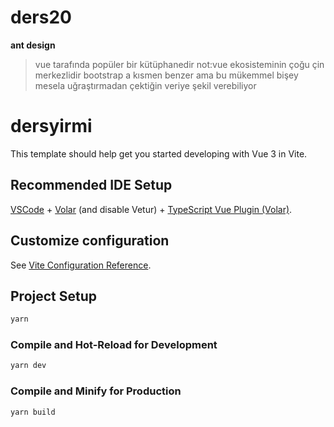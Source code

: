 # ders20
**ant design**
>vue tarafında popüler bir kütüphanedir
> not:vue ekosisteminin çoğu çin merkezlidir
> bootstrap a kısmen benzer ama bu mükemmel bişey mesela uğraştırmadan çektiğin veriye şekil verebiliyor 

# dersyirmi

This template should help get you started developing with Vue 3 in Vite.

## Recommended IDE Setup

[VSCode](https://code.visualstudio.com/) + [Volar](https://marketplace.visualstudio.com/items?itemName=Vue.volar) (and disable Vetur) + [TypeScript Vue Plugin (Volar)](https://marketplace.visualstudio.com/items?itemName=Vue.vscode-typescript-vue-plugin).

## Customize configuration

See [Vite Configuration Reference](https://vitejs.dev/config/).

## Project Setup

```sh
yarn
```

### Compile and Hot-Reload for Development

```sh
yarn dev
```

### Compile and Minify for Production

```sh
yarn build
```
